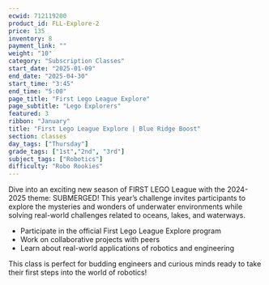 ```yaml
---
ecwid: 712119200
product_id: FLL-Explore-2
price: 135
inventory: 8
payment_link: ""
weight: "10"
category: "Subscription Classes"
start_date: "2025-01-09"
end_date: "2025-04-30"
start_time: "3:45"
end_time: "5:00"
page_title: "First Lego League Explore"
page_subtitle: "Lego Explorers"
featured: 3
ribbon: "January"
title: "First Lego League Explore | Blue Ridge Boost"
section: classes
day_tags: ["Thursday"]
grade_tags: ["1st","2nd", "3rd"]
subject_tags: ["Robotics"]
difficulty: "Robo Rookies"
---
```

<p><strong></strong></p><p>Dive into an exciting new season of FIRST LEGO League with the 2024-2025 theme: SUBMERGED! This year’s challenge invites participants to explore the mysteries and wonders of underwater environments while solving real-world challenges related to oceans, lakes, and waterways.</p><ul>
	<li>Participate in the official First Lego League Explore program</li>
	<li>Work on collaborative projects with peers</li>
	<li>Learn about real-world applications of robotics and engineering</li>
</ul><p>This class is perfect for budding engineers and curious minds ready to take their first steps into the world of robotics!</p>
